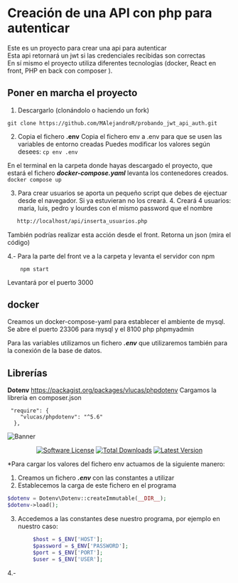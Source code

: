 # Creación de una API con php para autenticar

Este es un proyecto para crear una api para autenticar     
Esta api retornará un jwt si las credenciales recibidas son correctas    
En sí mismo el proyecto utiliza diferentes tecnologías (docker, React en front, PHP en back con composer ).   


## Poner en marcha el proyecto
1. Descargarlo (clonándolo o haciendo un fork)   

```git clone https://github.com/MAlejandroR/probando_jwt_api_auth.git ```

2. Copia el fichero __.env__
 Copia el fichero env a .env para que se usen las variables de entorno creadas
 Puedes modificar los valores según desees:
 ```cp env .env```

En el terminal en la carpeta donde hayas descargado el proyecto, que estará el fichero ___docker-compose.yaml___ levanta los contenedores creados. 
``` docker compose up ```

3. Para crear usuarios se aporta un pequeño script que debes de ejectuar desde el navegador. Si ya estuvieran no los creará.
   4. Creará 4 usuarios: maria, luis, pedro y lourdes con el mismo password que el nombre
````bash
   http://localhost/api/inserta_usuarios.php 
````
También podrías realizar esta acción desde el front. Retorna un json (mira el código)

4.- Para la parte del front ve a la carpeta y levanta el servidor con npm

````cd CARPETA_PROYECTO\front\my-react-app\src
    npm start
````
Levantará por el puerto 3000



## docker
Creamos un docker-compose-yaml para establecer el ambiente de mysql.    
Se abre el puerto 23306 para mysql y el 8100 php phpmyadmin

Para las variables utilizamos un fichero ___.env___ que utilizaremos también para la conexión de la base de datos.
## Librerías

__Dotenv__
https://packagist.org/packages/vlucas/phpdotenv
Cargamos la librería en composer.json
```shell
 "require": {
    "vlucas/phpdotenv": "^5.6"
  },
```
![Banner](https://user-images.githubusercontent.com/2829600/71564012-31105580-2a91-11ea-9ad7-ef1278411b35.png)

<p align="center">
<a href="LICENSE"><img src="https://img.shields.io/badge/license-BSD%203--Clause-brightgreen.svg?style=flat-square" alt="Software License"></img></a>
<a href="https://packagist.org/packages/vlucas/phpdotenv"><img src="https://img.shields.io/packagist/dt/vlucas/phpdotenv.svg?style=flat-square" alt="Total Downloads"></img></a>
<a href="https://github.com/vlucas/phpdotenv/releases"><img src="https://img.shields.io/github/release/vlucas/phpdotenv.svg?style=flat-square" alt="Latest Version"></img></a>
</p>

*Para cargar los valores del fichero env actuamos de la siguiente manero:

1. Creamos un fichero ___.env___ con las constantes a utilizar   
2. Establecemos la carga de este fichero en el programa
```php
$dotenv = Dotenv\Dotenv::createImmutable(__DIR__);
$dotenv->load();
```
3. Accedemos a las constantes dese nuestro programa, por ejemplo en nuestro caso:
```php
        $host = $_ENV['HOST'];
        $password = $_ENV['PASSWORD'];
        $port = $_ENV['PORT'];
        $user = $_ENV['USER'];
```
4.- 
